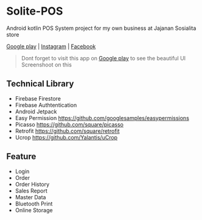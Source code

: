 # Solite-POS
Android kotlin POS System project for my own business at Jajanan Sosialita store

<a href="https://play.google.com/store/apps/details?id=com.socialite.solite_pos">Google play</a> | <a href="https://www.instagram.com/jajanansosialita/">Instagram</a> | <a href="https://www.facebook.com/jajanansosialita">Facebook</a>

> Dont forget to visit this app on <a href="https://play.google.com/store/apps/details?id=com.socialite.solite_pos">Google play</a> to see the beautiful UI Screenshoot on this 

## Technical Library
- Firebase Firestore
- Firebase Authtentication
- Android Jetpack
- Easy Permission https://github.com/googlesamples/easypermissions
- Picasso https://github.com/square/picasso
- Retrofit https://github.com/square/retrofit
- Ucrop https://github.com/Yalantis/uCrop
    
## Feature
- Login
- Order
- Order History
- Sales Report
- Master Data
- Bluetooth Print
- Online Storage
